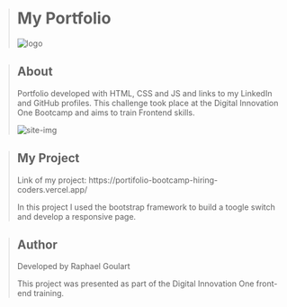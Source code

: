 ><h1>My Portfolio</h1>
>
>![logo](https://user-images.githubusercontent.com/102624691/186200926-0d839dca-28c9-4c73-8b85-1cdf6a03d4b0.png)


><h2>About</h2>
>Portfolio developed with HTML, CSS and JS and links to my LinkedIn and GitHub profiles.
>This challenge took place at the Digital Innovation One Bootcamp and aims to train Frontend skills.
> 
>![site-img](https://user-images.githubusercontent.com/102624691/186201032-4aa84468-bacf-496c-b127-c9dfea832c42.png)

><h2>My Project</h2>
>Link of my project: https://portifolio-bootcamp-hiring-coders.vercel.app/
>
>
>In this project I used the bootstrap framework to build a toogle switch and develop a responsive page.

><h2>Author</h2>
>Developed by Raphael Goulart
>
>This project was presented as part of the Digital Innovation One front-end training. 
>

